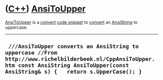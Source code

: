 # ([C++](Cpp.md)) [AnsiToUpper](CppAnsiToUpper.md)

[AnsiToUpper](CppAnsiToUpper.md) is a [convert](CppConvert.md) [code
snippet](CppCodeSnippets.md) to [convert](CppConvert.md) an
[AnsiString](CppAnsiString.md) to uppercase.

  ----------------------------------------------------------------------------------------------------------------------------------------------------------------------------------------------
  ` ///AnsiToUpper converts an AnsiString to uppercase //From http://www.richelbilderbeek.nl/CppAnsiToUpper.htm const AnsiString AnsiToUpper(const AnsiString& s) {   return s.UpperCase(); }`
  ----------------------------------------------------------------------------------------------------------------------------------------------------------------------------------------------
